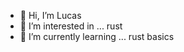 - 👋 Hi, I’m Lucas 
- 👀 I’m interested in ... rust
- 🌱 I’m currently learning ... rust basics

<!---
lucas-farias07/lucas-farias07 is a ✨ special ✨ repository because its `README.md` (this file) appears on your GitHub profile.
You can click the Preview link to take a look at your changes.
--->
